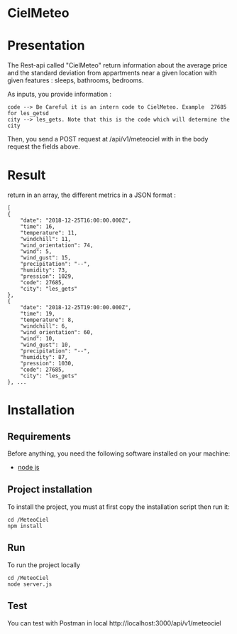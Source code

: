 # CielMeteo

Presentation
============

The Rest-api called "CielMeteo"  return information about the average price and the standard deviation from appartments near a given location with given features : sleeps, bathrooms, bedrooms.

As inputs, you provide information :



	code --> Be Careful it is an intern code to CielMeteo. Example  27685 for les_getsd
    city --> les_gets. Note that this is the code which will determine the city




Then, you send a POST request at /api/v1/meteociel with in the body request the fields above. 




Result
============

return in an array, the different metrics in a JSON format : 

    [
    {
        "date": "2018-12-25T16:00:00.000Z",
        "time": 16,
        "temperature": 11,
        "windchill": 11,
        "wind_orientation": 74,
        "wind": 5,
        "wind_gust": 15,
        "precipitation": "--",
        "humidity": 73,
        "pression": 1029,
        "code": 27685,
        "city": "les_gets"
    },
    {
        "date": "2018-12-25T19:00:00.000Z",
        "time": 19,
        "temperature": 8,
        "windchill": 6,
        "wind_orientation": 60,
        "wind": 10,
        "wind_gust": 10,
        "precipitation": "--",
        "humidity": 87,
        "pression": 1030,
        "code": 27685,
        "city": "les_gets"
    }, ...

 

Installation
============

Requirements
------------
Before anything, you need the following software installed on your machine:

  * [node js](https://nodejs.org/en/download/)
 

Project installation
--------------------
To install the project, you must at first copy the installation script then run it:


	cd /MeteoCiel
	npm install


Run
--------------------

To run the project locally

	cd /MeteoCiel
	node server.js


Test 
--------------------

You can test with Postman in local 
http://localhost:3000/api/v1/meteociel


